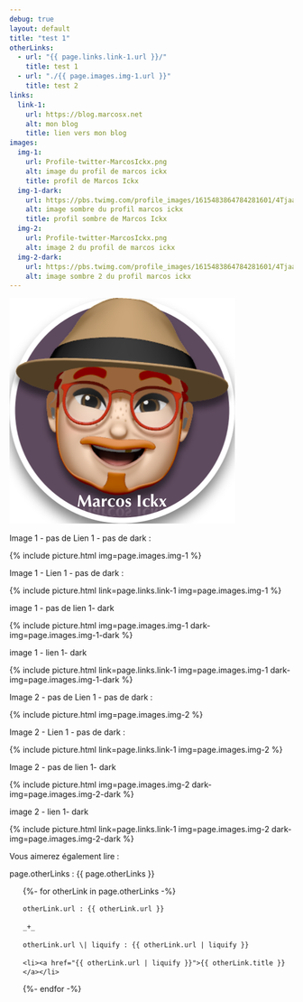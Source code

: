 ```yaml
---
debug: true
layout: default
title: "test 1"
otherLinks:
  - url: "{{ page.links.link-1.url }}/"
    title: test 1
  - url: "./{{ page.images.img-1.url }}"
    title: test 2 
links:
  link-1:
    url: https://blog.marcosx.net
    alt: mon blog
    title: lien vers mon blog
images:
  img-1: 
    url: Profile-twitter-MarcosIckx.png
    alt: image du profil de marcos ickx
    title: profil de Marcos Ickx
  img-1-dark:
    url: https://pbs.twimg.com/profile_images/1615483864784281601/4Tjaa2pw_400x400.jpg
    alt: image sombre du profil marcos ickx
    title: profil sombre de Marcos Ickx
  img-2: 
    url: Profile-twitter-MarcosIckx.png
    alt: image 2 du profil de marcos ickx 
  img-2-dark:
    url: https://pbs.twimg.com/profile_images/1615483864784281601/4Tjaa2pw_400x400.jpg
    alt: image sombre 2 du profil marcos ickx    
---
```


![bonjour][hello]

[HEllO]: Profile-twitter-MarcosIckx.png "Bonjourno"

Image 1 - pas de Lien 1 - pas de  dark :

{% include picture.html img=page.images.img-1  %}

Image 1 - Lien 1 - pas de  dark :

{% include picture.html link=page.links.link-1 img=page.images.img-1  %}

image 1 - pas de lien 1- dark 

{% include picture.html img=page.images.img-1 dark-img=page.images.img-1-dark %}

image 1 - lien 1- dark 

{% include picture.html link=page.links.link-1 img=page.images.img-1 dark-img=page.images.img-1-dark %}

Image 2 - pas de Lien 1 - pas de  dark :

{% include picture.html img=page.images.img-2  %}

Image 2 - Lien 1 - pas de  dark :

{% include picture.html link=page.links.link-1 img=page.images.img-2  %}

Image 2 - pas de lien 1- dark 

{% include picture.html img=page.images.img-2 dark-img=page.images.img-2-dark %}

image 2 - lien 1- dark 

{% include picture.html link=page.links.link-1 img=page.images.img-2 dark-img=page.images.img-2-dark %}




<div class="otherLinks">
  <p>Vous aimerez également lire :</p>
  
  page.otherLinks : 
  {{ page.otherLinks }}
  
  <ul>
  {%- for otherLink in page.otherLinks -%}
    
    otherLink.url : {{ otherLink.url }}
    
    _+_
    
    otherLink.url \| liquify : {{ otherLink.url | liquify }}
    
    <li><a href="{{ otherLink.url | liquify }}">{{ otherLink.title }}</a></li>
  {%- endfor -%}
  </ul>
</div>

